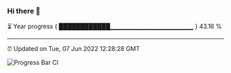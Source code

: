 ### Hi there 👋

⏳ Year progress { ████████████▁▁▁▁▁▁▁▁▁▁▁▁▁▁▁▁▁▁ } 43.16 %

---

⏰ Updated on Tue, 07 Jun 2022 12:28:28 GMT

![Progress Bar CI](https://github.com/liununu/liununu/workflows/Progress%20Bar%20CI/badge.svg)
